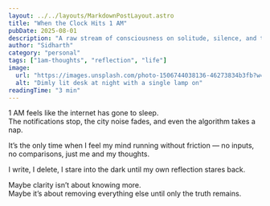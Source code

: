 ```yaml
---
layout: ../../layouts/MarkdownPostLayout.astro
title: "When the Clock Hits 1 AM"
pubDate: 2025-08-01
description: "A raw stream of consciousness on solitude, silence, and the strange clarity of late nights."
author: "Sidharth"
category: "personal"
tags: ["1am-thoughts", "reflection", "life"]
image:
  url: "https://images.unsplash.com/photo-1506744038136-46273834b3fb?w=600&auto=format&fit=crop&q=60"
  alt: "Dimly lit desk at night with a single lamp on"
readingTime: "3 min"
---
```


1 AM feels like the internet has gone to sleep.  
The notifications stop, the city noise fades, and even the algorithm takes a nap.  

It’s the only time when I feel my mind running without friction — no inputs, no comparisons, just me and my thoughts.  

I write, I delete, I stare into the dark until my own reflection stares back.  

Maybe clarity isn’t about knowing more.  
Maybe it’s about removing everything else until only the truth remains.
